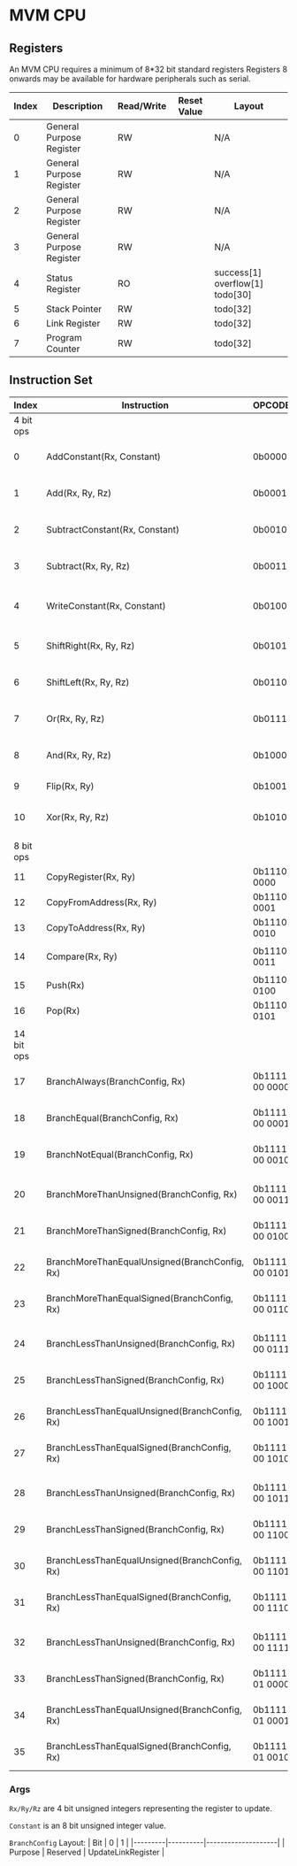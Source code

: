 # MVM CPU

## Registers

An MVM CPU requires a minimum of 8*32 bit standard registers
Registers 8 onwards may be available for hardware peripherals such as serial.

| Index | Description              | Read/Write | Reset Value | Layout                          |
|-------|--------------------------|------------|-------------|---------------------------------|
| 0     | General Purpose Register | RW         |             | N/A                             |
| 1     | General Purpose Register | RW         |             | N/A                             |
| 2     | General Purpose Register | RW         |             | N/A                             |
| 3     | General Purpose Register | RW         |             | N/A                             |
| 4     | Status Register          | RO         |             | success[1] overflow[1] todo[30] |
| 5     | Stack Pointer            | RW         |             | todo[32]                        |
| 6     | Link Register            | RW         |             | todo[32]                        |
| 7     | Program Counter          | RW         |             | todo[32]                        |

## Instruction Set

| Index      | Instruction                                   | OPCODE         | Encoding                         | Pseudocode     |
|------------|-----------------------------------------------|----------------|----------------------------------|----------------|
| 4 bit ops  |                                               |                |                                  |                |
| 0          | AddConstant(Rx, Constant)                     | 0b0000         | OPCODE[4] Rx[4] Constant[8]      | Rx += Constant |
| 1          | Add(Rx, Ry, Rz)                               | 0b0001         | OPCODE[4] Rx[4] Ry[4] Rz[4]      | Rx = Ry + Rz   |
| 2          | SubtractConstant(Rx, Constant)                | 0b0010         | OPCODE[4] Rx[4] Constant[8]      | Rx -= Constant |
| 3          | Subtract(Rx, Ry, Rz)                          | 0b0011         | OPCODE[4] Rx[4] Ry[4] Rz[4]      | Rx = Ry - Rz   |
|            |                                               |                |                                  |                |
| 4          | WriteConstant(Rx, Constant)                   | 0b0100         | OPCODE[4] Rx[4] Constant[8]      | Rx = Constant  |
|            |                                               |                |                                  |                |
| 5          | ShiftRight(Rx, Ry, Rz)                        | 0b0101         | OPCODE[4] Rx[4] Ry[4] Rz[4]      | Rx  = Ry >> Rz |
| 6          | ShiftLeft(Rx, Ry, Rz)                         | 0b0110         | OPCODE[4] Rx[4] Ry[4] Rz[4]      | Rx  = Ry << Rz |
| 7          | Or(Rx, Ry, Rz)                                | 0b0111         | OPCODE[4] Rx[4] Ry[4] Rz[4]      | Rx  = Ry \| Rz |
| 8          | And(Rx, Ry, Rz)                               | 0b1000         | OPCODE[4] Rx[4] Ry[4] Rz[4]      | Rx = Ry & Rz   |
| 9          | Flip(Rx, Ry)                                  | 0b1001         | OPCODE[4] Rx[4] Ry[4] _[4]       | Rx = ~Ry       |
| 10         | Xor(Rx, Ry, Rz)                               | 0b1010         | OPCODE[4] Rx[4] Ry[4] Rz[4]      | Rx = Ry^Rz     |
|            |                                               |                |                                  |                |
| 8 bit ops  |                                               |                |                                  |                |
| 11         | CopyRegister(Rx, Ry)                          | 0b1110 0000    | OPCODE[8] Rx[4] Ry[4]            | Rx = Ry        |
| 12         | CopyFromAddress(Rx, Ry)                       | 0b1110 0001    | OPCODE[8] Rx[4] Ry[4]            | Rx = *Ry       |
| 13         | CopyToAddress(Rx, Ry)                         | 0b1110 0010    | OPCODE[8] Rx[4] Ry[4]            | *Ry = Rx       |
|            |                                               |                |                                  |                |
| 14         | Compare(Rx, Ry)                               | 0b1110 0011    | OPCODE[8] Rx[4] Ry[4]            |                |
|            |                                               |                |                                  |                |
| 15         | Push(Rx)                                      | 0b1110 0100    | OPCODE[8] Rx[4] _[4]             |                |
| 16         | Pop(Rx)                                       | 0b1110 0101    | OPCODE[8] Rx[4] _[4]             |                |
|            |                                               |                |                                  |                |
| 14 bit ops |                                               |                |                                  |                |
| 17         | BranchAlways(BranchConfig, Rx)                | 0b1111 00 0000 | OPCODE[14] BranchConfig[2] Rx[4] |                |
| 18         | BranchEqual(BranchConfig, Rx)                 | 0b1111 00 0001 | OPCODE[14] BranchConfig[2] Rx[4] |                |
| 19         | BranchNotEqual(BranchConfig, Rx)              | 0b1111 00 0010 | OPCODE[14] BranchConfig[2] Rx[4] |                |
|            |                                               |                |                                  |                |
| 20         | BranchMoreThanUnsigned(BranchConfig, Rx)      | 0b1111 00 0011 | OPCODE[14] BranchConfig[2] Rx[4] |                |
| 21         | BranchMoreThanSigned(BranchConfig, Rx)        | 0b1111 00 0100 | OPCODE[14] BranchConfig[2] Rx[4] |                |
| 22         | BranchMoreThanEqualUnsigned(BranchConfig, Rx) | 0b1111 00 0101 | OPCODE[14] BranchConfig[2] Rx[4] |                |
| 23         | BranchMoreThanEqualSigned(BranchConfig, Rx)   | 0b1111 00 0110 | OPCODE[14] BranchConfig[2] Rx[4] |                |
|            |                                               |                |                                  |                |
| 24         | BranchLessThanUnsigned(BranchConfig, Rx)      | 0b1111 00 0111 | OPCODE[14] BranchConfig[2] Rx[4] |                |
| 25         | BranchLessThanSigned(BranchConfig, Rx)        | 0b1111 00 1000 | OPCODE[14] BranchConfig[2] Rx[4] |                |
| 26         | BranchLessThanEqualUnsigned(BranchConfig, Rx) | 0b1111 00 1001 | OPCODE[14] BranchConfig[2] Rx[4] |                |
| 27         | BranchLessThanEqualSigned(BranchConfig, Rx)   | 0b1111 00 1010 | OPCODE[14] BranchConfig[2] Rx[4] |                |
|            |                                               |                |                                  |                |
| 28         | BranchLessThanUnsigned(BranchConfig, Rx)      | 0b1111 00 1011 | OPCODE[14] BranchConfig[2] Rx[4] |                |
| 29         | BranchLessThanSigned(BranchConfig, Rx)        | 0b1111 00 1100 | OPCODE[14] BranchConfig[2] Rx[4] |                |
| 30         | BranchLessThanEqualUnsigned(BranchConfig, Rx) | 0b1111 00 1101 | OPCODE[14] BranchConfig[2] Rx[4] |                |
| 31         | BranchLessThanEqualSigned(BranchConfig, Rx)   | 0b1111 00 1110 | OPCODE[14] BranchConfig[2] Rx[4] |                |
|            |                                               |                |                                  |                |
| 32         | BranchLessThanUnsigned(BranchConfig, Rx)      | 0b1111 00 1111 | OPCODE[14] BranchConfig[2] Rx[4] |                |
| 33         | BranchLessThanSigned(BranchConfig, Rx)        | 0b1111 01 0000 | OPCODE[14] BranchConfig[2] Rx[4] |                |
| 34         | BranchLessThanEqualUnsigned(BranchConfig, Rx) | 0b1111 01 0001 | OPCODE[14] BranchConfig[2] Rx[4] |                |
| 35         | BranchLessThanEqualSigned(BranchConfig, Rx)   | 0b1111 01 0010 | OPCODE[14] BranchConfig[2] Rx[4] |                |

### Args

`Rx/Ry/Rz` are 4 bit unsigned integers representing the register to update.

`Constant` is an 8 bit unsigned integer value.

`BranchConfig` Layout:
| Bit     | 0        | 1                  |
|---------|----------|--------------------|
| Purpose | Reserved | UpdateLinkRegister |
